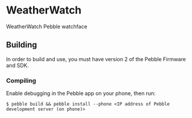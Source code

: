 # WeatherWatch

WeatherWatch Pebble watchface

## Building

In order to build and use, you must have version 2 of the Pebble Firmware and SDK.

### Compiling

Enable debugging in the Pebble app on your phone, then run:

    $ pebble build && pebble install --phone <IP address of Pebble development server (on phone)>
